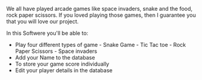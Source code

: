 We all have played arcade games like space invaders, snake and the food, rock paper scissors. If you loved playing those games, then I guarantee you that you will love our project.

In this Softwere you'll be able to:
  - Play four different types of game
                  - Snake Game
                  - Tic Tac toe
                  - Rock Paper Scissors
                  - Space invaders
   - Add your Name to the database
   - To store your game score individually
   - Edit your player details in the database
